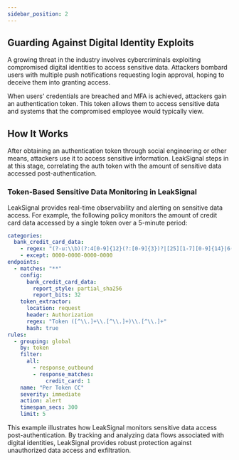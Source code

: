 ```yaml
---
sidebar_position: 2
---
```


## Guarding Against Digital Identity Exploits

A growing threat in the industry involves cybercriminals exploiting compromised digital identities to access sensitive data. Attackers bombard users with multiple push notifications requesting login approval, hoping to deceive them into granting access.

When users' credentials are breached and MFA is achieved, attackers gain an authentication token. This token allows them to access sensitive data and systems that the compromised employee would typically view.

## How It Works

After obtaining an authentication token through social engineering or other means, attackers use it to access sensitive information. LeakSignal steps in at this stage, correlating the auth token with the amount of sensitive data accessed post-authentication.

### Token-Based Sensitive Data Monitoring in LeakSignal

LeakSignal provides real-time observability and alerting on sensitive data access. For example, the following policy monitors the amount of credit card data accessed by a single token over a 5-minute period:

```yaml
categories:
  bank_credit_card_data:
    - regex: "(?-u:\\b)(?:4[0-9]{12}(?:[0-9]{3})?|[25][1-7][0-9]{14}|6(?:011|5[0-9][0-9])[0-9]{12}|3[47][0-9]{13}|3(?:0[0-5]|[68][0-9])[0-9]{11}|(?:2131|1800|35\\d{3})\\d{11})(?-u:\\b)"
    - except: 0000-0000-0000-0000
endpoints:
  - matches: "**"
    config:
      bank_credit_card_data:
        report_style: partial_sha256
        report_bits: 32
    token_extractor:
      location: request
      header: Authorization
      regex: "Token ([^\\.]+\\.[^\\.]+)\\.[^\\.]+"
      hash: true
rules:
  - grouping: global
    by: token
    filter:
      all:
        - response_outbound
        - response_matches:
            credit_card: 1
    name: "Per Token CC"
    severity: immediate
    action: alert
    timespan_secs: 300
    limit: 5
```

This example illustrates how LeakSignal monitors sensitive data access post-authentication. By tracking and analyzing data flows associated with digital identities, LeakSignal provides robust protection against unauthorized data access and exfiltration.